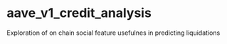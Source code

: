 # aave_v1_credit_analysis
 Exploration of on chain social feature usefulnes in predicting liquidations
